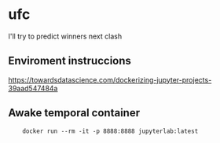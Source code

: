 # ufc
I'll try to predict winners next clash

## Enviroment instruccions

https://towardsdatascience.com/dockerizing-jupyter-projects-39aad547484a

## Awake temporal container

```
    docker run --rm -it -p 8888:8888 jupyterlab:latest
```
